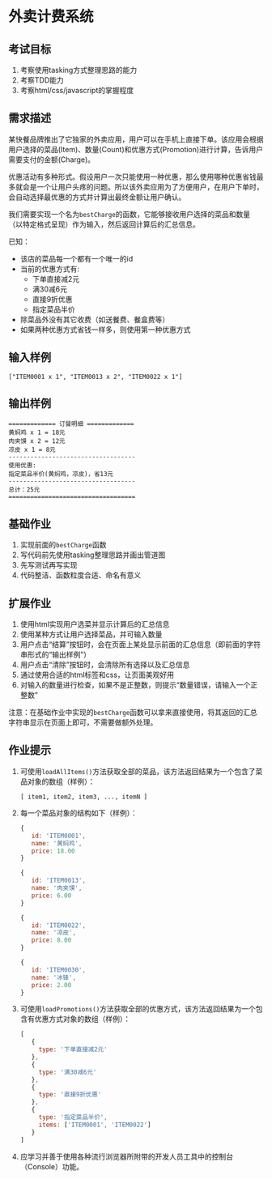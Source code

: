 # 外卖计费系统

## 考试目标

1. 考察使用tasking方式整理思路的能力
2. 考察TDD能力
3. 考察html/css/javascript的掌握程度

## 需求描述

某快餐品牌推出了它独家的外卖应用，用户可以在手机上直接下单。该应用会根据用户选择的菜品(Item)、数量(Count)和优惠方式(Promotion)进行计算，告诉用户需要支付的金额(Charge)。

优惠活动有多种形式。假设用户一次只能使用一种优惠，那么使用哪种优惠省钱最多就会是一个让用户头疼的问题。所以该外卖应用为了方便用户，在用户下单时，会自动选择最优惠的方式并计算出最终金额让用户确认。

我们需要实现一个名为`bestCharge`的函数，它能够接收用户选择的菜品和数量（以特定格式呈现）作为输入，然后返回计算后的汇总信息。

已知：

- 该店的菜品每一个都有一个唯一的id
- 当前的优惠方式有:
  - 下单直接减2元
  - 满30减6元
  - 直接9折优惠
  - 指定菜品半价
- 除菜品外没有其它收费（如送餐费、餐盒费等）
- 如果两种优惠方式省钱一样多，则使用第一种优惠方式

输入样例
-------

```
["ITEM0001 x 1", "ITEM0013 x 2", "ITEM0022 x 1"]
```

输出样例
-------

```
============= 订餐明细 =============
黄焖鸡 x 1 = 18元
肉夹馍 x 2 = 12元
凉皮 x 1 = 8元
-----------------------------------
使用优惠:
指定菜品半价(黄焖鸡，凉皮)，省13元
-----------------------------------
总计：25元
===================================
```

## 基础作业

1. 实现前面的`bestCharge`函数
1. 写代码前先使用tasking整理思路并画出管道图
2. 先写测试再写实现
3. 代码整洁、函数粒度合适、命名有意义

## 扩展作业

1. 使用html实现用户选菜并显示计算后的汇总信息
2. 使用某种方式让用户选择菜品，并可输入数量
3. 用户点击“结算”按钮时，会在页面上某处显示前面的汇总信息（即前面的字符串形式的“输出样例”）
4. 用户点击“清除”按钮时，会清除所有选择以及汇总信息
5. 通过使用合适的html标签和css，让页面美观好用
6. 对输入的数量进行检查，如果不是正整数，则提示“数量错误，请输入一个正整数”

注意：在基础作业中实现的`bestCharge`函数可以拿来直接使用，将其返回的汇总字符串显示在页面上即可，不需要做额外处理。

## 作业提示

1. 可使用```loadAllItems()```方法获取全部的菜品，该方法返回结果为一个包含了菜品对象的数组（样例）：

   ```
   [ item1, item2, item3, ..., itemN ]
   ```

2. 每一个菜品对象的结构如下（样例）：

   ```javascript
   {
      id: 'ITEM0001',
      name: '黄焖鸡',
      price: 18.00
   }
   ```

   ```javascript
   {
      id: 'ITEM0013',
      name: '肉夹馍',
      price: 6.00
   }
   ```

   ```javascript
   {
      id: 'ITEM0022',
      name: '凉皮',
      price: 8.00
   }
   ```

   ```javascript
   {
      id: 'ITEM0030',
      name: '冰锋',
      price: 2.00
   }
   ```

3. 可使用```loadPromotions()```方法获取全部的优惠方式，该方法返回结果为一个包含有优惠方式对象的数组（样例）：


   ```javascript
   [
      {
        type: '下单直接减2元'
      },
      {
        type: '满30减6元'
      },
      {
        type: '直接9折优惠'
      },
      {
        type: '指定菜品半价',
        items: ['ITEM0001', 'ITEM0022']
      }
   ]
   ```

4. 应学习并善于使用各种流行浏览器所附带的开发人员工具中的控制台（Console）功能。